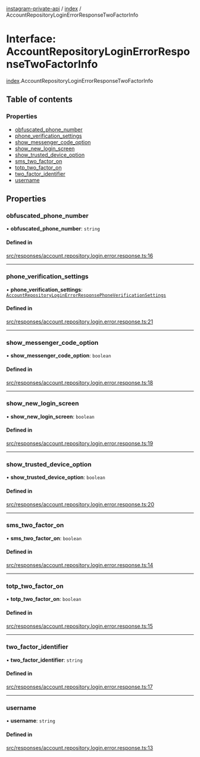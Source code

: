 [instagram-private-api](../../README.md) / [index](../../modules/index.md) / AccountRepositoryLoginErrorResponseTwoFactorInfo

# Interface: AccountRepositoryLoginErrorResponseTwoFactorInfo

[index](../../modules/index.md).AccountRepositoryLoginErrorResponseTwoFactorInfo

## Table of contents

### Properties

- [obfuscated\_phone\_number](AccountRepositoryLoginErrorResponseTwoFactorInfo.md#obfuscated_phone_number)
- [phone\_verification\_settings](AccountRepositoryLoginErrorResponseTwoFactorInfo.md#phone_verification_settings)
- [show\_messenger\_code\_option](AccountRepositoryLoginErrorResponseTwoFactorInfo.md#show_messenger_code_option)
- [show\_new\_login\_screen](AccountRepositoryLoginErrorResponseTwoFactorInfo.md#show_new_login_screen)
- [show\_trusted\_device\_option](AccountRepositoryLoginErrorResponseTwoFactorInfo.md#show_trusted_device_option)
- [sms\_two\_factor\_on](AccountRepositoryLoginErrorResponseTwoFactorInfo.md#sms_two_factor_on)
- [totp\_two\_factor\_on](AccountRepositoryLoginErrorResponseTwoFactorInfo.md#totp_two_factor_on)
- [two\_factor\_identifier](AccountRepositoryLoginErrorResponseTwoFactorInfo.md#two_factor_identifier)
- [username](AccountRepositoryLoginErrorResponseTwoFactorInfo.md#username)

## Properties

### obfuscated\_phone\_number

• **obfuscated\_phone\_number**: `string`

#### Defined in

[src/responses/account.repository.login.error.response.ts:16](https://github.com/Nerixyz/instagram-private-api/blob/0e0721c/src/responses/account.repository.login.error.response.ts#L16)

___

### phone\_verification\_settings

• **phone\_verification\_settings**: [`AccountRepositoryLoginErrorResponsePhoneVerificationSettings`](AccountRepositoryLoginErrorResponsePhoneVerificationSettings.md)

#### Defined in

[src/responses/account.repository.login.error.response.ts:21](https://github.com/Nerixyz/instagram-private-api/blob/0e0721c/src/responses/account.repository.login.error.response.ts#L21)

___

### show\_messenger\_code\_option

• **show\_messenger\_code\_option**: `boolean`

#### Defined in

[src/responses/account.repository.login.error.response.ts:18](https://github.com/Nerixyz/instagram-private-api/blob/0e0721c/src/responses/account.repository.login.error.response.ts#L18)

___

### show\_new\_login\_screen

• **show\_new\_login\_screen**: `boolean`

#### Defined in

[src/responses/account.repository.login.error.response.ts:19](https://github.com/Nerixyz/instagram-private-api/blob/0e0721c/src/responses/account.repository.login.error.response.ts#L19)

___

### show\_trusted\_device\_option

• **show\_trusted\_device\_option**: `boolean`

#### Defined in

[src/responses/account.repository.login.error.response.ts:20](https://github.com/Nerixyz/instagram-private-api/blob/0e0721c/src/responses/account.repository.login.error.response.ts#L20)

___

### sms\_two\_factor\_on

• **sms\_two\_factor\_on**: `boolean`

#### Defined in

[src/responses/account.repository.login.error.response.ts:14](https://github.com/Nerixyz/instagram-private-api/blob/0e0721c/src/responses/account.repository.login.error.response.ts#L14)

___

### totp\_two\_factor\_on

• **totp\_two\_factor\_on**: `boolean`

#### Defined in

[src/responses/account.repository.login.error.response.ts:15](https://github.com/Nerixyz/instagram-private-api/blob/0e0721c/src/responses/account.repository.login.error.response.ts#L15)

___

### two\_factor\_identifier

• **two\_factor\_identifier**: `string`

#### Defined in

[src/responses/account.repository.login.error.response.ts:17](https://github.com/Nerixyz/instagram-private-api/blob/0e0721c/src/responses/account.repository.login.error.response.ts#L17)

___

### username

• **username**: `string`

#### Defined in

[src/responses/account.repository.login.error.response.ts:13](https://github.com/Nerixyz/instagram-private-api/blob/0e0721c/src/responses/account.repository.login.error.response.ts#L13)
